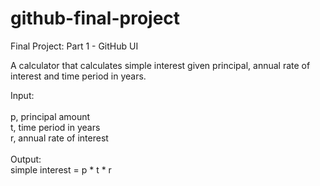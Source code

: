 # github-final-project
Final Project: Part 1 - GitHub UI

A calculator that calculates simple interest given principal, annual rate of interest and time period in years.

Input: <br>
<br>
p, principal amount <br>
t, time period in years <br>
r, annual rate of interest <br>
<br>
Output: <br>
simple interest = p \* t \* r
